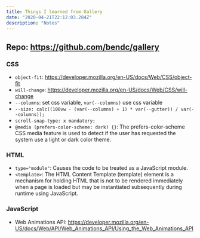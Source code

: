 ```yaml
---
title: Things I learned from Gallery
date: "2020-04-21T22:12:03.284Z"
description: "Notes"
---
```


## Repo: https://github.com/bendc/gallery

### CSS

- `object-fit`: https://developer.mozilla.org/en-US/docs/Web/CSS/object-fit
- `will-change`: https://developer.mozilla.org/en-US/docs/Web/CSS/will-change
- `--columns`: set css variable, `var(--columns)` use css variable
- `--size: calc((100vw - (var(--columns) + 1) * var(--gutter)) / var(--columns));`
- `scroll-snap-type: x mandatory;`
- `@media (prefers-color-scheme: dark) {}`: The prefers-color-scheme CSS media feature is used to detect if the user has requested the system use a light or dark color theme.

### HTML

- `type="module"`: Causes the code to be treated as a JavaScript module.
- `<template>`: The HTML Content Template (template) element is a mechanism for holding HTML that is not to be rendered immediately when a page is loaded but may be instantiated subsequently during runtime using JavaScript.

### JavaScript

- Web Animations API: https://developer.mozilla.org/en-US/docs/Web/API/Web_Animations_API/Using_the_Web_Animations_API
